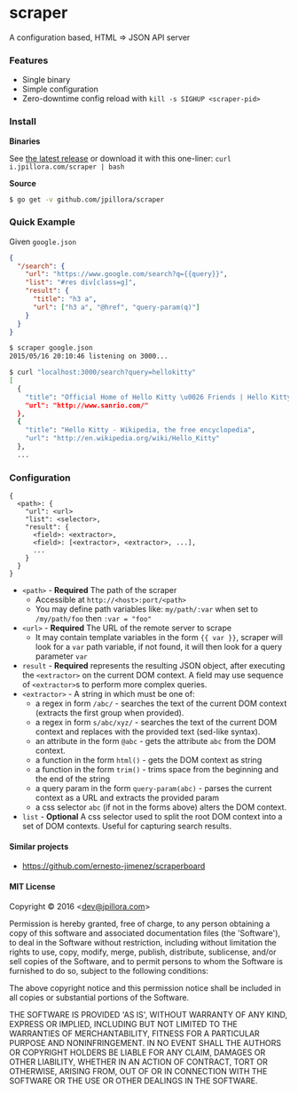 # scraper

A configuration based, HTML ⇒ JSON API server

### Features

* Single binary
* Simple configuration
* Zero-downtime config reload with `kill -s SIGHUP <scraper-pid>`

### Install

**Binaries**

See [the latest release](https://github.com/jpillora/scraper/releases/latest) or download it with this one-liner: `curl i.jpillora.com/scraper | bash`

**Source**

``` sh
$ go get -v github.com/jpillora/scraper
```

### Quick Example

Given `google.json`

``` json
{
  "/search": {
    "url": "https://www.google.com/search?q={{query}}",
    "list": "#res div[class=g]",
    "result": {
      "title": "h3 a",
      "url": ["h3 a", "@href", "query-param(q)"]
    }
  }
}
```

``` sh
$ scraper google.json
2015/05/16 20:10:46 listening on 3000...
```

``` sh
$ curl "localhost:3000/search?query=hellokitty"
[
  {
    "title": "Official Home of Hello Kitty \u0026 Friends | Hello Kitty Shop",
    "url": "http://www.sanrio.com/"
  },
  {
    "title": "Hello Kitty - Wikipedia, the free encyclopedia",
    "url": "http://en.wikipedia.org/wiki/Hello_Kitty"
  },
  ...
```

### Configuration

``` plain
{
  <path>: {
    "url": <url>
    "list": <selector>,
    "result": {
      <field>: <extractor>,
      <field>: [<extractor>, <extractor>, ...],
      ...
    }
  }
}
```

* `<path>` - **Required** The path of the scraper
  * Accessible at `http://<host>:port/<path>`
  * You may define path variables like: `my/path/:var` when set to `/my/path/foo` then `:var = "foo"`
* `<url>` - **Required** The URL of the remote server to scrape
  * It may contain template variables in the form `{{ var }}`, scraper will look for a `var` path variable, if not found, it will then look for a query parameter `var`
* `result` - **Required** represents the resulting JSON object, after executing the `<extractor>` on the current DOM context. A field may use sequence of `<extractor>`s to perform more complex queries.
* `<extractor>` - A string in which must be one of:
  * a regex in form `/abc/` - searches the text of the current DOM context (extracts the first group when provided).
  * a regex in form `s/abc/xyz/` - searches the text of the current DOM context and replaces with the provided text (sed-like syntax).
  * an attribute in the form `@abc` - gets the attribute `abc` from the DOM context.
  * a function in the form `html()` - gets the DOM context as string
  * a function in the form `trim()` - trims space from the beginning and the end of the string
  * a query param in the form `query-param(abc)` - parses the current context as a URL and extracts the provided param
  * a css selector `abc` (if not in the forms above) alters the DOM context.
* `list` - **Optional** A css selector used to split the root DOM context into a set of DOM contexts. Useful for capturing search results.

#### Similar projects

*  https://github.com/ernesto-jimenez/scraperboard

#### MIT License

Copyright © 2016 &lt;dev@jpillora.com&gt;

Permission is hereby granted, free of charge, to any person obtaining
a copy of this software and associated documentation files (the
'Software'), to deal in the Software without restriction, including
without limitation the rights to use, copy, modify, merge, publish,
distribute, sublicense, and/or sell copies of the Software, and to
permit persons to whom the Software is furnished to do so, subject to
the following conditions:

The above copyright notice and this permission notice shall be
included in all copies or substantial portions of the Software.

THE SOFTWARE IS PROVIDED 'AS IS', WITHOUT WARRANTY OF ANY KIND,
EXPRESS OR IMPLIED, INCLUDING BUT NOT LIMITED TO THE WARRANTIES OF
MERCHANTABILITY, FITNESS FOR A PARTICULAR PURPOSE AND NONINFRINGEMENT.
IN NO EVENT SHALL THE AUTHORS OR COPYRIGHT HOLDERS BE LIABLE FOR ANY
CLAIM, DAMAGES OR OTHER LIABILITY, WHETHER IN AN ACTION OF CONTRACT,
TORT OR OTHERWISE, ARISING FROM, OUT OF OR IN CONNECTION WITH THE
SOFTWARE OR THE USE OR OTHER DEALINGS IN THE SOFTWARE.
